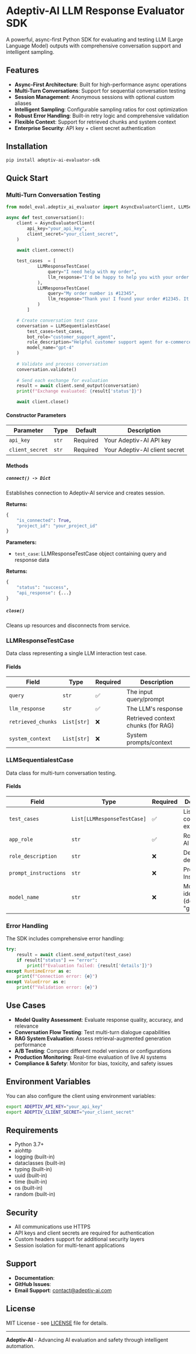 # Adeptiv-AI LLM Response Evaluator SDK

A powerful, async-first Python SDK for evaluating and testing LLM (Large Language Model) outputs with comprehensive conversation support and intelligent sampling.

## Features

- **Async-First Architecture**: Built for high-performance async operations
- **Multi-Turn Conversations**: Support for sequential conversation testing
- **Session Management**: Anonymous sessions with optional custom aliases
- **Intelligent Sampling**: Configurable sampling ratios for cost optimization
- **Robust Error Handling**: Built-in retry logic and comprehensive validation
- **Flexible Context**: Support for retrieved chunks and system context
- **Enterprise Security**: API key + client secret authentication

## Installation

```bash
pip install adeptiv-ai-evaluator-sdk
```

## Quick Start

### Multi-Turn Conversation Testing

```python
from model_eval.adeptiv_ai_evaluator import AsyncEvaluatorClient, LLMSequentialestCase, LLMResponseTestCase

async def test_conversation():
    client = AsyncEvaluatorClient(
        api_key="your_api_key",
        client_secret="your_client_secret",
    )
    
    await client.connect()

    test_cases  = [
            LLMResponseTestCase(
                query="I need help with my order",
                llm_response="I'd be happy to help you with your order. Could you please provide your order number?"
            ),
            LLMResponseTestCase(
                query="My order number is #12345",
                llm_response="Thank you! I found your order #12345. It was shipped yesterday and should arrive tomorrow."
            )
        ]

    # Create conversation test case
    conversation = LLMSequentialestCase(
        test_cases=test_cases,
        bot_role="customer_support_agent",
        role_description="Helpful customer support agent for e-commerce platform",
        model_name="gpt-4"
    )
    
    # Validate and process conversation
    conversation.validate()
    
    # Send each exchange for evaluation
    result = await client.send_output(conversation)
    print(f"Exchange evaluated: {result['status']}")

    await client.close()
```

#### Constructor Parameters

| Parameter | Type | Default | Description |
|-----------|------|---------|-------------|
| `api_key` | `str` | Required | Your Adeptiv-AI API key |
| `client_secret` | `str` | Required | Your Adeptiv-AI client secret |

#### Methods

##### `connect() -> Dict`
Establishes connection to Adeptiv-AI service and creates session.

**Returns:**
```python
{
    "is_connected": True,
    "project_id": "your_project_id"
}
```

**Parameters:**
- `test_case`: LLMResponseTestCase object containing query and response data

**Returns:**
```python
{
    "status": "success",
    "api_response": {...}
}
```

##### `close()`
Cleans up resources and disconnects from service.

### LLMResponseTestCase

Data class representing a single LLM interaction test case.

#### Fields

| Field | Type | Required | Description |
|-------|------|----------|-------------|
| `query` | `str` | ✅ | The input query/prompt |
| `llm_response` | `str` | ✅ | The LLM's response |
| `retrieved_chunks` | `List[str]` | ❌ | Retrieved context chunks (for RAG) |
| `system_context` | `List[str]` | ❌ | System prompts/context |

### LLMSequentialestCase

Data class for multi-turn conversation testing.

#### Fields

| Field | Type | Required | Description |
|-------|------|----------|-------------|
| `test_cases` | `List[LLMResponseTestCase]` | ✅ | List of conversation exchanges |
| `app_role` | `str` | ✅ | Role of the AI assistant |
| `role_description` | `str` |❌ | Detailed role description |
| `prompt_instructions` | `str` |❌ | Prompt Instructions|
| `model_name` | `str` | ❌ | Model identifier (default: "gpt-4") |


### Error Handling

The SDK includes comprehensive error handling:

```python
try:
    result = await client.send_output(test_case)
    if result["status"] == "error":
        print(f"Evaluation failed: {result['details']}")
except RuntimeError as e:
    print(f"Connection error: {e}")
except ValueError as e:
    print(f"Validation error: {e}")
```

## Use Cases

- **Model Quality Assessment**: Evaluate response quality, accuracy, and relevance
- **Conversation Flow Testing**: Test multi-turn dialogue capabilities
- **RAG System Evaluation**: Assess retrieval-augmented generation performance
- **A/B Testing**: Compare different model versions or configurations
- **Production Monitoring**: Real-time evaluation of live AI systems
- **Compliance & Safety**: Monitor for bias, toxicity, and safety issues

## Environment Variables

You can also configure the client using environment variables:

```bash
export ADEPTIV_API_KEY="your_api_key"
export ADEPTIV_CLIENT_SECRET="your_client_secret"
```

## Requirements

- Python 3.7+
- aiohttp
- logging (built-in)
- dataclasses (built-in)
- typing (built-in)
- uuid (built-in)
- time (built-in)
- os (built-in)
- random (built-in)

## Security

- All communications use HTTPS
- API keys and client secrets are required for authentication
- Custom headers support for additional security layers
- Session isolation for multi-tenant applications

## Support

- **Documentation**: 
- **GitHub Issues**: 
- **Email Support**: [contact@adeptiv-ai.com](mailto:contact@adeptiv-ai.com)

## License

MIT License - see [LICENSE](LICENSE) file for details.

---

**Adeptiv-AI** - Advancing AI evaluation and safety through intelligent automation.
